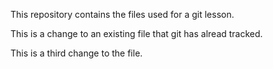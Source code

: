 This repository contains the files used for a git lesson.

This is a change to an existing file that git has alread tracked.

This is a third change to the file.
